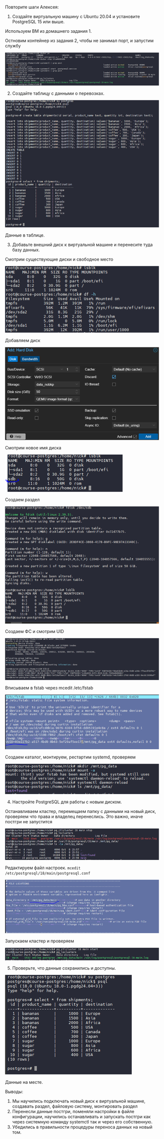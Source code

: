 Повторите шаги Алексея:

1. Создайте виртуальную машину с Ubuntu 20.04 и установите PostgreSQL 15 или выше.

Используем ВМ из домашнего задания 1.

Остновим контейнер из задания 2, чтобы не занимал порт, и запустим службу 

![alt text](image.png)

2. Создайте таблицу с данными о перевозках.

![alt text](image-1.png)

Данные в таблице.

3. Добавьте внешний диск к виртуальной машине и перенесите туда базу данных.

Смотрим существующие диски и свободное место

![alt text](image-3.png)

Добавляем диск

![alt text](image-2.png)

Смотрим новое имя диска

![alt text](image-4.png)

Создаем раздел

![alt text](image-5.png)

Создаем ФС и смотрим UID 

![alt text](image-6.png)

Вписываем в fstab через mcedit /etc/fstab

![alt text](image-7.png)

Создаем каталог, монтируем, рестартим systemd, проверяем

![alt text](image-8.png)

4. Настройте PostgreSQL для работы с новым диском.

Останавливаем кластер, перемещаем папку с данными на новый диск, проверяем что права и владелец перенеслись. Это важно, иначе постгри не запустится

![alt text](image-9.png)

Редактируем файл настроек.  ```mcedit /etc/postgresql/18/main/postgresql.conf```

![alt text](image-12.png)

Запускаем кластер и проверяем

![alt text](image-10.png)

5. Проверьте, что данные сохранились и доступны.

![alt text](image-11.png)

Данные на месте.

Выводы: 
1. Мы научились подключать новый диск к виртуальной машине, создавать раздел, файловую систему, монтировать раздел 
2. Перенесли данные постгри, поменяли настройки в файле конфигурации, научились останавливать и запускать постгри как через системную команду systemctl так и через его собственную.
3. Убедились в правильности процедуры переноса данных на новый том.